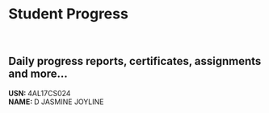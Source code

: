 # Student Progress
<br>

## Daily progress reports, certificates, assignments and more...

<b> USN: </b> 4AL17CS024    <br>
<b> NAME: </b>  D JASMINE JOYLINE
